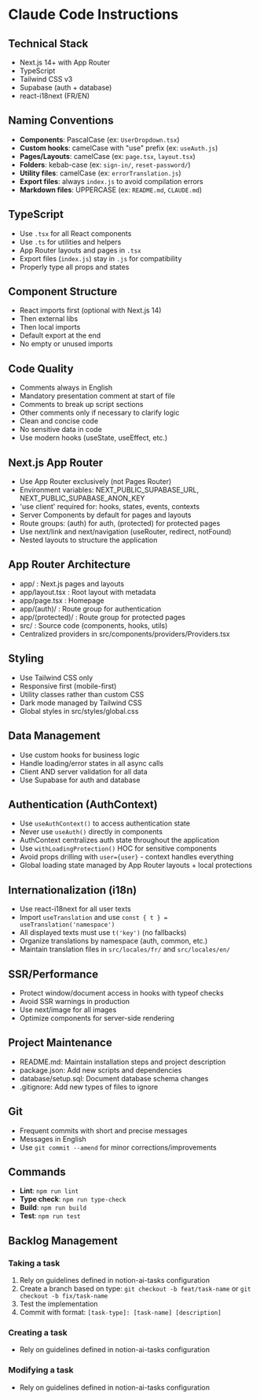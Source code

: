 # Claude Code Instructions

## Technical Stack
- Next.js 14+ with App Router
- TypeScript
- Tailwind CSS v3
- Supabase (auth + database)
- react-i18next (FR/EN)

## Naming Conventions
- **Components**: PascalCase (ex: `UserDropdown.tsx`)
- **Custom hooks**: camelCase with "use" prefix (ex: `useAuth.js`)
- **Pages/Layouts**: camelCase (ex: `page.tsx`, `layout.tsx`)
- **Folders**: kebab-case (ex: `sign-in/`, `reset-password/`)
- **Utility files**: camelCase (ex: `errorTranslation.js`)
- **Export files**: always `index.js` to avoid compilation errors
- **Markdown files**: UPPERCASE (ex: `README.md`, `CLAUDE.md`)

## TypeScript
- Use `.tsx` for all React components
- Use `.ts` for utilities and helpers
- App Router layouts and pages in `.tsx`
- Export files (`index.js`) stay in `.js` for compatibility
- Properly type all props and states

## Component Structure
- React imports first (optional with Next.js 14)
- Then external libs
- Then local imports
- Default export at the end
- No empty or unused imports

## Code Quality
- Comments always in English
- Mandatory presentation comment at start of file
- Comments to break up script sections
- Other comments only if necessary to clarify logic
- Clean and concise code
- No sensitive data in code
- Use modern hooks (useState, useEffect, etc.)

## Next.js App Router
- Use App Router exclusively (not Pages Router)
- Environment variables: NEXT_PUBLIC_SUPABASE_URL, NEXT_PUBLIC_SUPABASE_ANON_KEY
- 'use client' required for: hooks, states, events, contexts
- Server Components by default for pages and layouts
- Route groups: (auth) for auth, (protected) for protected pages
- Use next/link and next/navigation (useRouter, redirect, notFound)
- Nested layouts to structure the application

## App Router Architecture
- app/ : Next.js pages and layouts
- app/layout.tsx : Root layout with metadata
- app/page.tsx : Homepage
- app/(auth)/ : Route group for authentication
- app/(protected)/ : Route group for protected pages
- src/ : Source code (components, hooks, utils)
- Centralized providers in src/components/providers/Providers.tsx

## Styling
- Use Tailwind CSS only
- Responsive first (mobile-first)
- Utility classes rather than custom CSS
- Dark mode managed by Tailwind CSS
- Global styles in src/styles/global.css

## Data Management
- Use custom hooks for business logic
- Handle loading/error states in all async calls
- Client AND server validation for all data
- Use Supabase for auth and database

## Authentication (AuthContext)
- Use `useAuthContext()` to access authentication state
- Never use `useAuth()` directly in components
- AuthContext centralizes auth state throughout the application
- Use `withLoadingProtection()` HOC for sensitive components
- Avoid props drilling with `user={user}` - context handles everything
- Global loading state managed by App Router layouts + local protections

## Internationalization (i18n)
- Use react-i18next for all user texts
- Import `useTranslation` and use `const { t } = useTranslation('namespace')`
- All displayed texts must use `t('key')` (no fallbacks)
- Organize translations by namespace (auth, common, etc.)
- Maintain translation files in `src/locales/fr/` and `src/locales/en/`

## SSR/Performance
- Protect window/document access in hooks with typeof checks
- Avoid SSR warnings in production
- Use next/image for all images
- Optimize components for server-side rendering

## Project Maintenance
- README.md: Maintain installation steps and project description
- package.json: Add new scripts and dependencies
- database/setup.sql: Document database schema changes
- .gitignore: Add new types of files to ignore

## Git
- Frequent commits with short and precise messages
- Messages in English
- Use `git commit --amend` for minor corrections/improvements

## Commands
- **Lint**: `npm run lint`
- **Type check**: `npm run type-check`
- **Build**: `npm run build`
- **Test**: `npm run test`

## Backlog Management
### Taking a task
1. Rely on guidelines defined in notion-ai-tasks configuration
2. Create a branch based on type: `git checkout -b feat/task-name` or `git checkout -b fix/task-name`
3. Test the implementation
4. Commit with format: `[task-type]: [task-name] [description]`
### Creating a task
- Rely on guidelines defined in notion-ai-tasks configuration
### Modifying a task
- Rely on guidelines defined in notion-ai-tasks configuration